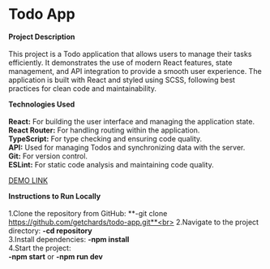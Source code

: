 # Todo App

**Project Description**<br><br>
 This project is a Todo application that allows users to manage their tasks efficiently. It demonstrates the use of modern React features, state management, and API integration to provide a smooth user experience. The application is built with React and styled using SCSS, following best practices for clean code and maintainability.

**Technologies Used**<br><br>
**React:** For building the user interface and managing the application state.<br>
**React Router:** For handling routing within the application.<br>
**TypeScript:** For type checking and ensuring code quality.<br>
**API:** Used for managing Todos and synchronizing data with the server.<br>
**Git:** For version control.<br>
**ESLint:** For static code analysis and maintaining code quality.<br>

[DEMO LINK](https://getchards.github.io/todo-app/)

**Instructions to Run Locally**<br><br>
1.Clone the repository from GitHub: **-git clone https://github.com/getchards/todo-app.git**<br>
2.Navigate to the project directory: **-cd repository**<br>
3.Install dependencies: **-npm install**<br>
4.Start the project:<br>
**-npm start** or **-npm run dev**
